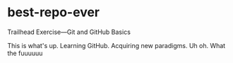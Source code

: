 # best-repo-ever
Trailhead Exercise—Git and GitHub Basics

This is what's up. Learning GitHub. Acquiring new paradigms.
Uh oh. What the fuuuuuu